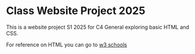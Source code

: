 # Class Website Project 2025
This is a website project S1 2025 for C4 General exploring basic HTML and CSS.


For reference on HTML you can go to [ w3 schools]( https://www.w3schools.com/html/)
